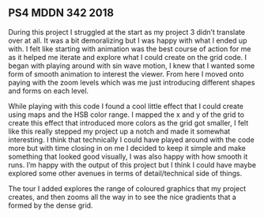 ## PS4 MDDN 342 2018

During this project I struggled at the start as my project 3 didn’t translate over at all. It was a bit demoralizing but I was happy with what I ended up with. I felt like starting with animation was the best course of action for me as it helped me iterate and explore what I could create on the grid code. I began with playing around with sin wave motion, I knew that I wanted some form of smooth animation to interest the viewer. From here I moved onto paying with the zoom levels which was me just introducing different shapes and forms on each level. 

While playing with this code I found a cool little effect that I could create using maps and the HSB color range. I mapped the x and y of the grid to create this effect that introduced more colors as the grid got smaller, I felt like this really stepped my project up a notch and made it somewhat interesting. I think that technically I could have played around with the code more but with time closing in on me I decided to keep it simple and make something that looked good visually, I was also happy with how smooth it runs. I’m happy with the output of this project but I think I could have maybe explored some other avenues in terms of detail/technical side of things.

The tour I added explores the range of coloured graphics that my project creates, and then zooms all the way in to see the nice gradients that a formed by the dense grid.

